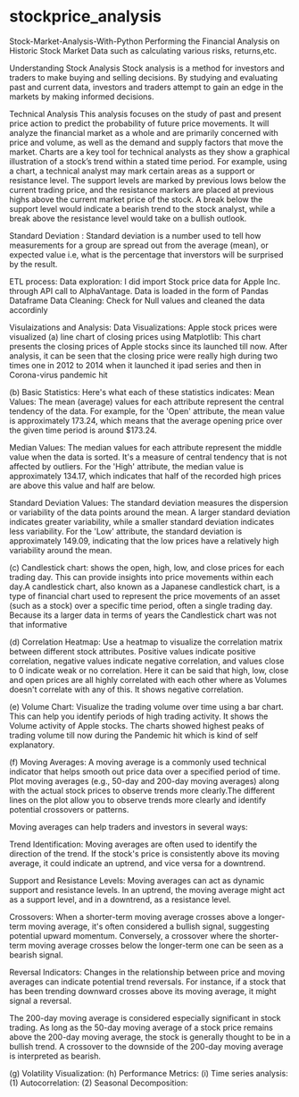 # stockprice_analysis
Stock-Market-Analysis-With-Python
Performing the Financial Analysis on Historic Stock Market Data such as calculating various risks, returns,etc.

Understanding Stock Analysis
Stock analysis is a method for investors and traders to make buying and selling decisions. By studying and evaluating past and current data, investors and traders attempt to gain an edge in the markets by making informed decisions.

Technical Analysis
This analysis focuses on the study of past and present price action to predict the probability of future price movements. It will analyze the financial market as a whole and are primarily concerned with price and volume, as well as the demand and supply factors that move the market.
Charts are a key tool for technical analysts as they show a graphical illustration of a stock’s trend within a stated time period. For example, using a chart, a technical analyst may mark certain areas as a support or resistance level. The support levels are marked by previous lows below the current trading price, and the resistance markers are placed at previous highs above the current market price of the stock. A break below the support level would indicate a bearish trend to the stock analyst, while a break above the resistance level would take on a bullish outlook.

Standard Deviation : Standard deviation is a number used to tell how measurements for a group are spread out from the average (mean), or expected value i.e, what is the percentage that inverstors will be surprised by the result.

ETL process:
Data exploration:
I did import Stock price data for Apple Inc. through API call to AlphaVantage.
Data is loaded in the form of Pandas Dataframe
Data Cleaning:
Check for Null values and cleaned the data accordinly

Visulaizations and Analysis:
Data Visualizations:
Apple stock prices were visualized 
(a) line chart of closing prices using Matplotlib:
This chart presents the closing prices of Apple stocks since its launched till now. After analysis, it can be seen that the closing price were really high during two times one in 2012 to 2014 when it launched it ipad series and then in Corona-virus pandemic hit

(b) Basic Statistics:
Here's what each of these statistics indicates:
Mean Values: The mean (average) values for each attribute represent the central tendency of the data. For example, for the 'Open' attribute, the mean value is approximately 173.24, which means that the average opening price over the given time period is around $173.24.

Median Values: The median values for each attribute represent the middle value when the data is sorted. It's a measure of central tendency that is not affected by outliers. For the 'High' attribute, the median value is approximately 134.17, which indicates that half of the recorded high prices are above this value and half are below.

Standard Deviation Values: The standard deviation measures the dispersion or variability of the data points around the mean. A larger standard deviation indicates greater variability, while a smaller standard deviation indicates less variability. For the 'Low' attribute, the standard deviation is approximately 149.09, indicating that the low prices have a relatively high variability around the mean.

(c) Candlestick chart:
shows the open, high, low, and close prices for each trading day. This can provide insights into price movements within each day.A candlestick chart, also known as a Japanese candlestick chart, is a type of financial chart used to represent the price movements of an asset (such as a stock) over a specific time period, often a single trading day. Because its a larger data in terms of years the Candlestick chart was not that informative

(d) Correlation Heatmap:
Use a heatmap to visualize the correlation matrix between different stock attributes. Positive values indicate positive correlation, negative values indicate negative correlation, and values close to 0 indicate weak or no correlation. Here it can be said that high, low, close and open prices are all highly correlated with each other where as Volumes doesn't correlate with any of this. It shows negative correlation.

(e) Volume Chart:
Visualize the trading volume over time using a bar chart. This can help you identify periods of high trading activity. It shows the Volume activity of Apple stocks. The charts showed highest peaks of trading volume till now during the Pandemic hit which is kind of self explanatory.

(f) Moving Averages:
A moving average is a commonly used technical indicator that helps smooth out price data over a specified period of time. Plot moving averages (e.g., 50-day and 200-day moving averages) along with the actual stock prices to observe trends more clearly.The different lines on the plot allow you to observe trends more clearly and identify potential crossovers or patterns.

Moving averages can help traders and investors in several ways:

Trend Identification: Moving averages are often used to identify the direction of the trend. If the stock's price is consistently above its moving average, it could indicate an uptrend, and vice versa for a downtrend.

Support and Resistance Levels: Moving averages can act as dynamic support and resistance levels. In an uptrend, the moving average might act as a support level, and in a downtrend, as a resistance level.

Crossovers: When a shorter-term moving average crosses above a longer-term moving average, it's often considered a bullish signal, suggesting potential upward momentum. Conversely, a crossover where the shorter-term moving average crosses below the longer-term one can be seen as a bearish signal.

Reversal Indicators: Changes in the relationship between price and moving averages can indicate potential trend reversals. For instance, if a stock that has been trending downward crosses above its moving average, it might signal a reversal.

The 200-day moving average is considered especially significant in stock trading. As long as the 50-day moving average of a stock price remains above the 200-day moving average, the stock is generally thought to be in a bullish trend. A crossover to the downside of the 200-day moving average is interpreted as bearish.

(g) Volatility Visualization:
(h) Performance Metrics:
(i) Time series analysis:
    (1) Autocorrelation:
    (2) Seasonal Decomposition: